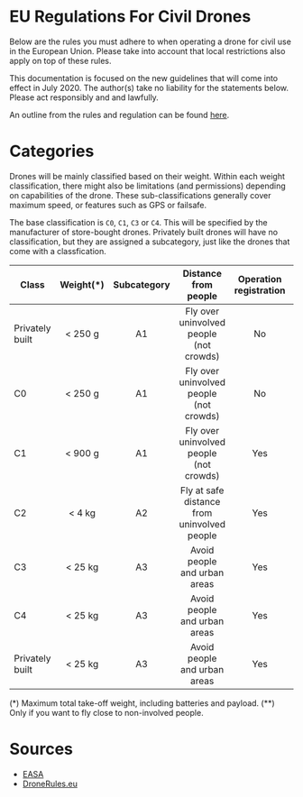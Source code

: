 # EU Regulations For Civil Drones

Below are the rules you must adhere to when operating a drone for civil use in the European Union.
Please take into account that local restrictions also apply on top of these rules.

This documentation is focused on the new guidelines that will come into effect in July 2020.
The author(s) take no liability for the statements below. Please act responsibly and and lawfully.

An outline from the rules and regulation can be found [here](https://www.easa.europa.eu/sites/default/files/dfu/217307_EASA_DRONE_POSTER_2018%20final.pdf).

# Categories

Drones will be mainly classified based on their weight. Within each weight classification, there might also be
limitations (and permissions) depending on capabilities of the drone. These sub-classifications generally cover
maximum speed, or features such as GPS or failsafe.

The base classification is `C0`, `C1`, `C3` or `C4`. This will be specified by the manufacturer of store-bought drones. 
Privately built drones will have no classification, but they are assigned a subcategory, just like the drones that come with
a classfication.


 Class | Weight(\*) | Subcategory | Distance from people | Operation registration | Pilot competence
------------------|:----------:|:-----------:|:-------------------------------------------:|:----------------------:|:-----------------------------------------------:
| Privately built | < 250 g | A1 | Fly over uninvolved people (not crowds)   | No  | Read owner manual                              |
| C0              | < 250 g | A1 | Fly over uninvolved people (not crowds)   | No  | Read owner manual                              |
| C1              | < 900 g | A1 | Fly over uninvolved people (not crowds)   | Yes | Read manual, pass online test                  |
| C2              | < 4 kg  | A2 | Fly at safe distance from uninvolved people | Yes | Read manual, pass online test, extra test (\*\*) |
| C3              | < 25 kg | A3 | Avoid people and urban areas                | Yes | Read manual, pass online test                  |
| C4              | < 25 kg | A3 | Avoid people and urban areas                | Yes | Read manual, pass online test                  |
| Privately built | < 25 kg | A3 | Avoid people and urban areas                | Yes | Read manual, pass online test                  |

(\*) Maximum total take-off weight, including batteries and payload.
(\*\*) Only if you want to fly close to non-involved people.

# Sources

- [EASA](https://www.easa.europa.eu/easa-and-you/civil-drones-rpas)
- [DroneRules.eu](https://dronerules.eu/sl/professional/eu_regulations_updates)
